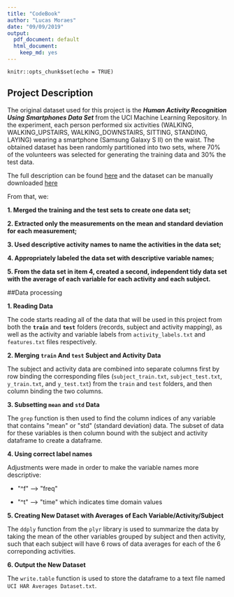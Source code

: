 ```yaml
---
title: "CodeBook"
author: "Lucas Moraes"
date: "09/09/2019"
output:
  pdf_document: default
  html_document:
    keep_md: yes
---
```


```{r setup, include=FALSE}
knitr::opts_chunk$set(echo = TRUE)
```

## Project Description
The original dataset used for this project is the ***Human Activity Recognition Using Smartphones Data Set*** from the UCI Machine Learning Repository. In the experiment, each person performed six activities (WALKING, WALKING_UPSTAIRS, WALKING_DOWNSTAIRS, SITTING, STANDING, LAYING) wearing a smartphone (Samsung Galaxy S II) on the waist. The obtained dataset has been randomly partitioned into two sets, where 70% of the volunteers was selected for generating the training data and 30% the test data.

The full description can be found [here](http://archive.ics.uci.edu/ml/datasets/Human+Activity+Recognition+Using+Smartphones) and the dataset can be manually downloaded [here](https://d396qusza40orc.cloudfront.net/getdata%2Fprojectfiles%2FUCI%20HAR%20Dataset.zip)

From that, we:

**1. Merged the training and the test sets to create one data set;**

**2. Extracted only the measurements on the mean and standard deviation for each measurement;**

**3. Used descriptive activity names to name the activities in the data set;**

**4. Appropriately labeled the data set with descriptive variable names;**

**5. From the data set in item 4, created a second, independent tidy data set with the average of each variable for each activity and each subject.**


##Data processing

**1. Reading Data**

The code starts reading all of the data that will be used in this project from both the **`train`** and **`test`** folders (records, subject and activity mapping), as well as the activity and variable labels from `activity_labels.txt` and `features.txt` files respectively.

**2. Merging `train` And `test` Subject and Activity Data**

The subject and activity data are combined into separate columns first by row binding the corresponding files (`subject_train.txt`, `subject_test.txt`, `y_train.txt`, and `y_test.txt`) from the `train` and `test` folders, and then column binding the two columns.

**3. Subsetting `mean` and `std` Data**

The `grep` function is then used to find the column indices of any variable that contains "mean" or "std" (standard deviation) data. The subset of data for these variables is then column bound with the subject and activity dataframe to create a dataframe.

**4. Using correct label names**

Adjustments were made in order to make the variable names more descriptive:

- "^f" --> "freq"

- "^t" --> "time" which indicates time domain values


**5. Creating New Dataset with Averages of Each Variable/Activity/Subject**

The `ddply` function from the `plyr` library is used to summarize the data by taking the mean of the other variables grouped by subject and then activity, such that each subject will have 6 rows of data averages for each of the 6  correponding activities.

**6. Output the New Dataset**

The `write.table` function is used to store the dataframe to a text file named `UCI HAR Averages Dataset.txt`.
